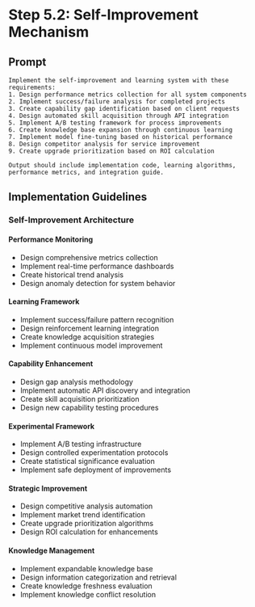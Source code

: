 # Step 5.2: Self-Improvement Mechanism

## Prompt

```
Implement the self-improvement and learning system with these requirements:
1. Design performance metrics collection for all system components
2. Implement success/failure analysis for completed projects
3. Create capability gap identification based on client requests
4. Design automated skill acquisition through API integration
5. Implement A/B testing framework for process improvements
6. Create knowledge base expansion through continuous learning
7. Implement model fine-tuning based on historical performance
8. Design competitor analysis for service improvement
9. Create upgrade prioritization based on ROI calculation

Output should include implementation code, learning algorithms, performance metrics, and integration guide.
```

## Implementation Guidelines

### Self-Improvement Architecture

#### Performance Monitoring
- Design comprehensive metrics collection
- Implement real-time performance dashboards
- Create historical trend analysis
- Design anomaly detection for system behavior

#### Learning Framework
- Implement success/failure pattern recognition
- Design reinforcement learning integration
- Create knowledge acquisition strategies
- Implement continuous model improvement

#### Capability Enhancement
- Design gap analysis methodology
- Implement automatic API discovery and integration
- Create skill acquisition prioritization
- Design new capability testing procedures

#### Experimental Framework
- Implement A/B testing infrastructure
- Design controlled experimentation protocols
- Create statistical significance evaluation
- Implement safe deployment of improvements

#### Strategic Improvement
- Design competitive analysis automation
- Implement market trend identification
- Create upgrade prioritization algorithms
- Design ROI calculation for enhancements

#### Knowledge Management
- Implement expandable knowledge base
- Design information categorization and retrieval
- Create knowledge freshness evaluation
- Implement knowledge conflict resolution
